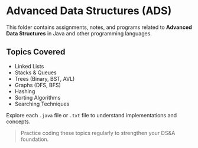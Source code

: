 # Advanced Data Structures (ADS)

This folder contains assignments, notes, and programs related to **Advanced Data Structures** in Java and other programming languages.

## Topics Covered

- Linked Lists
- Stacks & Queues
- Trees (Binary, BST, AVL)
- Graphs (DFS, BFS)
- Hashing
- Sorting Algorithms
- Searching Techniques

Explore each `.java` file or `.txt` file to understand implementations and concepts.

> Practice coding these topics regularly to strengthen your DS&A foundation.

